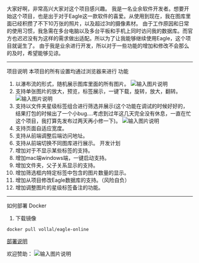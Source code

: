 大家好啊，非常高兴大家对这个项目感兴趣。
我是一名业余软件开发者。想要开始这个项目，也是出于对于Eagle这一款软件的喜爱。从使用到现在，我在图库里面已经积攒了不下10万张的照片，以及超过3t的摄像素材。
由于工作原因和日常的使用习惯，我急需在多台电脑以及多台平板和手机上同时访问我的数据库。而官方也迟迟没有为这样的需求做出适配。所以为了让我能够继续使用Eagle，这个项目就诞生了。
由于我是业余进行开发，所以对于一些功能的增加和修改不会那么的及时，希望能够见谅。


---
项目说明
本项目的所有设置均通过浏览器来进行
功能
1. 以瀑布流的形式，随机展示图库里面的所有图片。
![输入图片说明](https://foruda.gitee.com/images/1707570814638399133/9bc870a2_11780721.jpeg "IMG_5553.jpeg")
2. 支持单张图片的放大，预览，标签展示，一键下载，旋转，放大，翻转。
![输入图片说明](https://foruda.gitee.com/images/1707570923358715276/4789ef66_11780721.jpeg "IMG_5555.jpeg")
3. 支持以文件夹星级标签组合进行筛选并展示(这个功能在调试的时候好好的，结果打包的时候出了一个小bug....考虑到过年这几天完全没有休息，一直在忙这个项目，我打算先发布过两天再小修一下)。
![输入图片说明](https://foruda.gitee.com/images/1707570952932209524/45aed00e_11780721.png "截屏2024-02-10 19.38.58.png")
4. 支持页面自适应宽度。
5. 支持从前端调整后端访问地址。
6. 支持从前端切换不同图库进行展示。
开发计划
1. 增加对于不显示某些标签的支持。
2. 增加mac端windows端，一键启动支持。
3. 增加文件夹，父子关系显示的支持。
4. 增加筛选框内特定标签中包含的图片数量的显示。
5. 增加从项目修改Eagle数据库的支持。（风险自负）
6. 增加调整图片的星级标签备注的功能。

---
如何部署
Docker
1. 下载镜像

```
docker pull vollal/eagle-online

```

[部署说明](https://za9njhxgxk4.feishu.cn/wiki/Rmi0wCHT5iVhemkJkfyc8Ok4nub?from=from_copylink)

欢迎赞助：
![输入图片说明](https://foruda.gitee.com/images/1707571027423507046/6625acfd_11780721.jpeg "img_v3_027u_f68c2f85-bb89-4a5f-a9de-6b941c89a74g.jpg")
